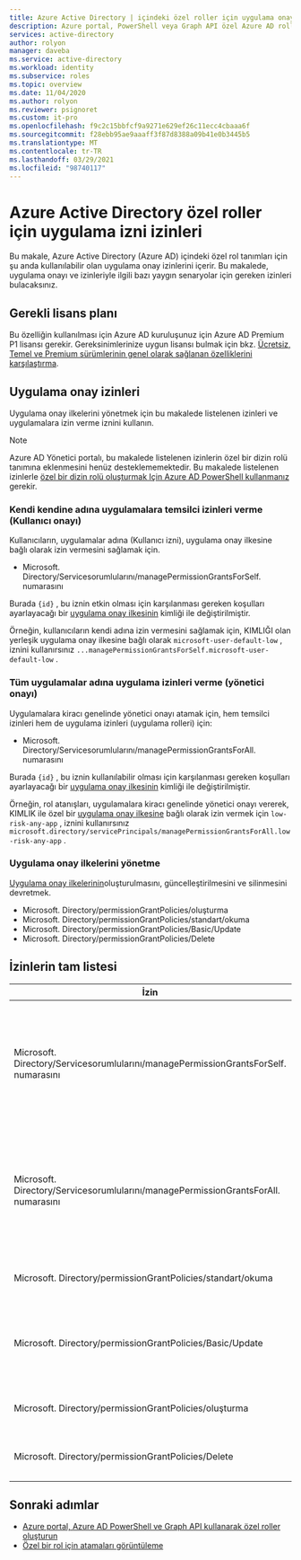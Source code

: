 ```yaml
---
title: Azure Active Directory | içindeki özel roller için uygulama onay izinleri | Microsoft Docs
description: Azure portal, PowerShell veya Graph API özel Azure AD rolleri için uygulama onayı izinlerini önizleyin.
services: active-directory
author: rolyon
manager: daveba
ms.service: active-directory
ms.workload: identity
ms.subservice: roles
ms.topic: overview
ms.date: 11/04/2020
ms.author: rolyon
ms.reviewer: psignoret
ms.custom: it-pro
ms.openlocfilehash: f9c2c15bbfcf9a9271e629ef26c11ecc4cbaaa6f
ms.sourcegitcommit: f28ebb95ae9aaaff3f87d8388a09b41e0b3445b5
ms.translationtype: MT
ms.contentlocale: tr-TR
ms.lasthandoff: 03/29/2021
ms.locfileid: "98740117"
---
```

# <a name="app-consent-permissions-for-custom-roles-in-azure-active-directory"></a>Azure Active Directory özel roller için uygulama izni izinleri

Bu makale, Azure Active Directory (Azure AD) içindeki özel rol tanımları için şu anda kullanılabilir olan uygulama onay izinlerini içerir. Bu makalede, uygulama onayı ve izinleriyle ilgili bazı yaygın senaryolar için gereken izinleri bulacaksınız.

## <a name="required-license-plan"></a>Gerekli lisans planı

Bu özelliğin kullanılması için Azure AD kuruluşunuz için Azure AD Premium P1 lisansı gerekir. Gereksinimlerinize uygun lisansı bulmak için bkz. [Ücretsiz, Temel ve Premium sürümlerinin genel olarak sağlanan özelliklerini karşılaştırma](https://azure.microsoft.com/pricing/details/active-directory/).

## <a name="app-consent-permissions"></a>Uygulama onay izinleri

Uygulama onay ilkelerini yönetmek için bu makalede listelenen izinleri ve uygulamalara izin verme iznini kullanın.

> [!NOTE]
> Azure AD Yönetici portalı, bu makalede listelenen izinlerin özel bir dizin rolü tanımına eklenmesini henüz desteklememektedir. Bu makalede listelenen izinlerle [özel bir dizin rolü oluşturmak Için Azure AD PowerShell kullanmanız](custom-create.md#create-a-role-using-powershell) gerekir.

### <a name="granting-delegated-permissions-to-apps-on-behalf-of-self-user-consent"></a>Kendi kendine adına uygulamalara temsilci izinleri verme (Kullanıcı onayı)

Kullanıcıların, uygulamalar adına (Kullanıcı izni), uygulama onay ilkesine bağlı olarak izin vermesini sağlamak için.

- Microsoft. Directory/Servicesorumlularını/managePermissionGrantsForSelf. numarasını

Burada `{id}` , bu iznin etkin olması için karşılanması gereken koşulları ayarlayacağı bir [uygulama onay ilkesinin](../manage-apps/manage-app-consent-policies.md) kimliği ile değiştirilmiştir.

Örneğin, kullanıcıların kendi adına izin vermesini sağlamak için, KIMLIĞI olan yerleşik uygulama onay ilkesine bağlı olarak `microsoft-user-default-low` , iznini kullanırsınız `...managePermissionGrantsForSelf.microsoft-user-default-low` .

### <a name="granting-permissions-to-apps-on-behalf-of-all-admin-consent"></a>Tüm uygulamalar adına uygulama izinleri verme (yönetici onayı)

Uygulamalara kiracı genelinde yönetici onayı atamak için, hem temsilci izinleri hem de uygulama izinleri (uygulama rolleri) için:

- Microsoft. Directory/Servicesorumlularını/managePermissionGrantsForAll. numarasını

Burada `{id}` , bu iznin kullanılabilir olması için karşılanması gereken koşulları ayarlayacağı bir [uygulama onay ilkesinin](../manage-apps/manage-app-consent-policies.md) kimliği ile değiştirilmiştir.

Örneğin, rol atanışları, uygulamalara kiracı genelinde yönetici onayı vererek, KIMLIK ile özel bir [uygulama onay ilkesine](../manage-apps/manage-app-consent-policies.md) bağlı olarak izin vermek için `low-risk-any-app` , iznini kullanırsınız `microsoft.directory/servicePrincipals/managePermissionGrantsForAll.low-risk-any-app` .

### <a name="managing-app-consent-policies"></a>Uygulama onay ilkelerini yönetme

[Uygulama onay ilkelerinin](../manage-apps/manage-app-consent-policies.md)oluşturulmasını, güncelleştirilmesini ve silinmesini devretmek.

- Microsoft. Directory/permissionGrantPolicies/oluşturma
- Microsoft. Directory/permissionGrantPolicies/standart/okuma
- Microsoft. Directory/permissionGrantPolicies/Basic/Update
- Microsoft. Directory/permissionGrantPolicies/Delete

## <a name="full-list-of-permissions"></a>İzinlerin tam listesi

İzin | Description
---------- | -----------
Microsoft. Directory/Servicesorumlularını/managePermissionGrantsForSelf. numarasını | Uygulama onay ilkesine tabi olmak üzere kendi kendine (Kullanıcı izni) adına uygulamalar için izin verme olanağı verir `{id}` .
Microsoft. Directory/Servicesorumlularını/managePermissionGrantsForAll. numarasını | Uygulama onay ilkesine bağlı olarak, her biri adına (kiracı genelinde yönetici onayı) uygulamalara izin vermek için izin verir `{id}` .
Microsoft. Directory/permissionGrantPolicies/standart/okuma | Uygulama onay ilkelerini okuma olanağı verir.
Microsoft. Directory/permissionGrantPolicies/Basic/Update | Mevcut uygulama izni ilkelerindeki temel özellikleri güncelleştirme olanağı verir.
Microsoft. Directory/permissionGrantPolicies/oluşturma | Uygulama onay ilkeleri oluşturma olanağı verir.
Microsoft. Directory/permissionGrantPolicies/Delete | Uygulama onay ilkelerini silme olanağı verir.

## <a name="next-steps"></a>Sonraki adımlar

- [Azure portal, Azure AD PowerShell ve Graph API kullanarak özel roller oluşturun](custom-create.md)
- [Özel bir rol için atamaları görüntüleme](../roles/view-assignments.md)
